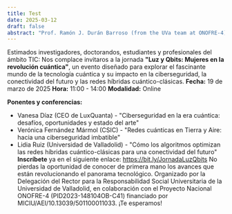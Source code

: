 ```yaml
---
title: Test
date: 2025-03-12
draft: false
abstract: "Prof. Ramón J. Durán Barroso (from the UVa team at ONOFRE-4), along Estefanía Coronado and Estela Carmona-Cejudo (i2CAT) and other collaborators, is co-organizing the **IEEE Workshop on Converged Communication, Computing, and Control for Next-Generation Cyber-Physical Systems (C4CPS)** at the 2025 IEEE 101st Vehicular Technology Conference (VTC2025-Spring). VTC2025-Spring will be held in Oslo, Norway, 17 - 20 June 2025. This semi-annual flagship conference of IEEE Vehicular Technology Society will bring together individuals from academia, government, and industry to discuss and exchange ideas in the fields of wireless, mobile, and vehicular technology. The deadline for submissions to the workshop is on **27 February 2025**."
---
```


Estimados investigadores, doctorandos, estudiantes y profesionales del ámbito TIC:
Nos complace invitaros a la jornada **"Luz y Qbits: Mujeres en la revolución cuántica"**, un evento diseñado para explorar el fascinante mundo de la tecnología cuántica y su impacto en la ciberseguridad, la conectividad del futuro y las redes híbridas cuántico-clásicas.
**Fecha:** 19 de marzo de 2025
**Hora:** 11:00 - 14:00
**Modalidad:** Online

**Ponentes y conferencias:**
- Vanesa Díaz (CEO de LuxQuanta) - "Ciberseguridad en la era cuántica: desafíos, oportunidades y estado del arte"
- Verónica Fernández Mármol (CSIC) - "Redes cuánticas en Tierra y Aire: hacia una ciberseguridad imbatible"
- Lidia Ruiz (Universidad de Valladolid) - "Cómo los algoritmos optimizan las redes híbridas cuántico-clásicas para una conectividad del futuro"
**Inscríbete** ya en el siguiente enlace: https://bit.ly/JornadaLuzQbits
No pierdas la oportunidad de conocer de primera mano los avances que están revolucionando el panorama tecnológico.
Organizado por la Delegación del Rector para la Responsabilidad Social Universitaria de la Universidad de Valladolid, en colaboración con el Proyecto Nacional ONOFRE-4 (PID2023-148104OB-C41) financiado por MICIU/AEI/10.13039/501100011033.
¡Te esperamos!



<!--more-->
